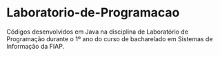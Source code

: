 # Laboratorio-de-Programacao
Códigos desenvolvidos em Java na disciplina de Laboratório de Programação durante o 1º ano do curso de bacharelado em Sistemas de Informação da FIAP.
